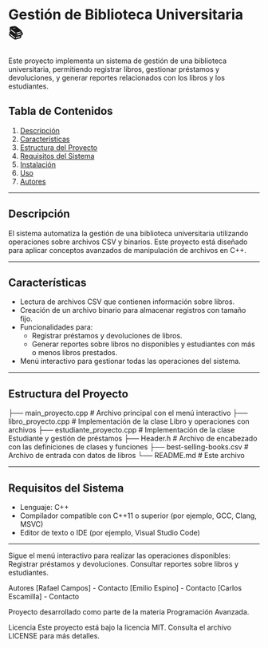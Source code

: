 # Gestión de Biblioteca Universitaria 📚

Este proyecto implementa un sistema de gestión de una biblioteca universitaria, permitiendo registrar libros, gestionar préstamos y devoluciones, y generar reportes relacionados con los libros y los estudiantes.

## Tabla de Contenidos
1. [Descripción](#descripción)
2. [Características](#características)
3. [Estructura del Proyecto](#estructura-del-proyecto)
4. [Requisitos del Sistema](#requisitos-del-sistema)
5. [Instalación](#instalación)
6. [Uso](#uso)
7. [Autores](#autores)

---

## Descripción
El sistema automatiza la gestión de una biblioteca universitaria utilizando operaciones sobre archivos CSV y binarios. Este proyecto está diseñado para aplicar conceptos avanzados de manipulación de archivos en C++.

---

## Características
- Lectura de archivos CSV que contienen información sobre libros.
- Creación de un archivo binario para almacenar registros con tamaño fijo.
- Funcionalidades para:
  - Registrar préstamos y devoluciones de libros.
  - Generar reportes sobre libros no disponibles y estudiantes con más o menos libros prestados.
- Menú interactivo para gestionar todas las operaciones del sistema.

---

## Estructura del Proyecto
├── main_proyecto.cpp # Archivo principal con el menú interactivo 
├── libro_proyecto.cpp # Implementación de la clase Libro y operaciones con archivos 
├── estudiante_proyecto.cpp # Implementación de la clase Estudiante y gestión de préstamos 
├── Header.h # Archivo de encabezado con las definiciones de clases y funciones 
├── best-selling-books.csv # Archivo de entrada con datos de libros 
└── README.md # Este archivo


---

## Requisitos del Sistema
- Lenguaje: C++
- Compilador compatible con C++11 o superior (por ejemplo, GCC, Clang, MSVC)
- Editor de texto o IDE (por ejemplo, Visual Studio Code)

---

Sigue el menú interactivo para realizar las operaciones disponibles:
Registrar préstamos y devoluciones.
Consultar reportes sobre libros y estudiantes.


Autores
[Rafael Campos] - Contacto
[Emilio Espino] - Contacto
[Carlos Escamilla] - Contacto


Proyecto desarrollado como parte de la materia Programación Avanzada.


Licencia
Este proyecto está bajo la licencia MIT. Consulta el archivo LICENSE para más detalles.
